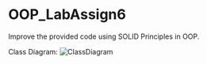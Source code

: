 # OOP_LabAssign6

Improve the provided code using SOLID Principles in OOP.

Class Diagram:
![ClassDiagram](https://github.com/fayecamilleburi/OOP_LabAssign6/assets/152823567/b21da923-e6ee-48a4-bd23-6579c4c46ea0)

